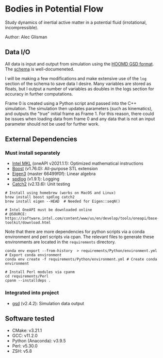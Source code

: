 # Bodies in Potential Flow

Study dynamics of inertial active matter in a potential fluid (irrotational, incompressible).  

Author: Alec Glisman

## Data I/O

All data is input and output from simulation using the [HOOMD GSD format](https://gsd.readthedocs.io/en/stable/index.html).
The [schema](https://gsd.readthedocs.io/en/stable/python-module-gsd.fl.html) is well-documeneted.

I will be making a few modifications and make extensive use of the `log` section of the schema to save data I desire.
Many variables are stored as floats, but I output a number of variables as doubles in the logs section for accuracy in further computations.

Frame 0 is created using a Python script and passed into the C++ simulation.
The simulation then updates parameters (such as kinematics), and outputs the "true" initial frame as Frame 1.
For this reason, there could be issues when loading data from frame 0 and any data that is not an input parameter should not be used for further work.

## External Dependencies

### Must install separately

* [Intel MKL](https://software.intel.com/content/www/us/en/develop/tools/oneapi/components/onemkl.html#gs.7owc4e) (oneAPI v2021.1.1): Optimized mathematical instructions
* [Boost](https://www.boost.org/) (v1.76.0): All-purpose STL extension
* [Eigen3](https://gitlab.com/libeigen/eigen) (master 66499f0f): Linear algebra
* [spdlog](https://github.com/gabime/spdlog) (v1.9.1): Logging
* [Catch2](https://github.com/catchorg/Catch2) (v2.13.6): Unit testing

```[shell]
# Install using homebrew (works on MacOS and Linux)
brew install boost spdlog catch2
brew install eigen --HEAD  # Needed for Eigen::seqN()

# Intel OneAPI must be downloaded online
# @SOURCE: https://software.intel.com/content/www/us/en/develop/tools/oneapi/base-toolkit/download.html
```

Note that there are more dependencies for python scripts via a conda environment and perl scripts via cpan. The relevant files to generate these environments are located in the `requirements` directory.

```[shell]
conda env export --from-history  > requirements/Python/environment.yml  # Export conda environment
conda env create -f requirements/Python/environment.yml # Create conda environment

# Install Perl modules via cpanm
cd requirements/Perl
cpanm --installdeps .
```

### Integrated into project

* [gsd](https://github.com/glotzerlab/gsd) (v2.4.2): Simulation data output

## Software tested

* CMake: v3.21.1
* GCC: v11.2.0
* Python (Anaconda): v3.9.5
* Perl: v5.30.0
* ZSH: v5.8

